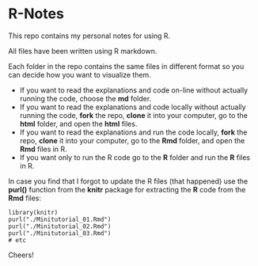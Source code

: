 R-Notes
=======
This repo contains my personal notes for using R.

All files have been written using R markdown.

Each folder in the repo contains the same files in different format so you can decide how you want to visualize them.

* If you want to read the explanations and code on-line without actually running the code, choose the **md** folder.
* If you want to read the explanations and code locally without actually running the code, **fork** the repo, **clone** it into your computer, go to the **html** folder, and open the **html** files.
* If you want to read the explanations and run the code locally, **fork** the repo, **clone** it into your computer, go to the **Rmd** folder, and open the **Rmd** files in R.
* If you want only to run the R code go to the **R** folder and run the **R** files in R.
	
In case you find that I forgot to update the R files (that happened) use the **purl()** function from the **knitr** package for extracting the **R** code from the **Rmd** files:

	library(knitr)
	purl("./Minitutorial_01.Rmd")
	purl("./Minitutorial_02.Rmd")
	purl("./Minitutorial_03.Rmd")
	# etc

Cheers!